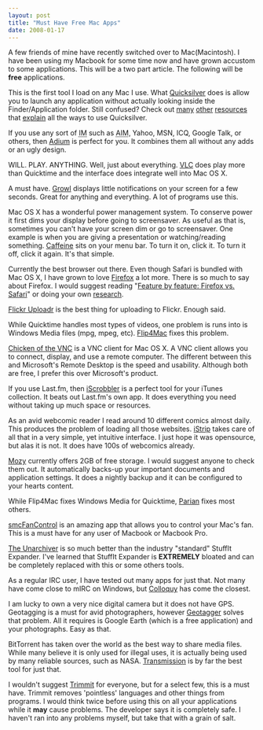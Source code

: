 ```yaml
---
layout: post
title: "Must Have Free Mac Apps"
date: 2008-01-17
---
```


A few friends of mine have recently switched over to Mac(Macintosh). I have been using my Macbook for some time now and have grown accustom to some applications. This will be a two part article. The following will be **free** applications.

This is the first tool I load on any Mac I use. What [Quicksilver] does is allow you to launch any application without actually looking inside the Finder/Application folder. Still confused? Check out [many] [other] [resources] that [explain] all the ways to use Quicksilver.

If you use any sort of <abbr title="Instant Messaging">IM</abbr> such as <abbr title="AOL Instant Messenger">AIM</abbr>, Yahoo, MSN, ICQ, Google Talk, or others, then [Adium] is perfect for you. It combines them all without any adds or an ugly design.

WILL. PLAY. ANYTHING. Well, just about everything. [VLC] does play more than Quicktime and the interface does integrate well into Mac OS X.

A must have. [Growl] displays little notifications on your screen for a few seconds. Great for anything and everything. A lot of programs use this.

Mac OS X has a wonderful power management system. To conserve power it first dims your display before going to screensaver. As useful as that is, sometimes you can't have your screen dim or go to screensaver. One example is when you are giving a presentation or watching/reading something. [Caffeine] sits on your menu bar. To turn it on, click it. To turn it off, click it again. It's that simple.

Currently the best browser out there. Even though Safari is bundled with Mac OS X, I have grown to love [Firefox] a lot more. There is so much to say about Firefox. I would suggest reading "[Feature by feature: Firefox vs. Safari]" or doing your own [research].

[Flickr Uploadr] is the best thing for uploading to Flickr. Enough said.

While Quicktime handles most types of videos, one problem is runs into is Windows Media files (mpg, mpeg, etc). [Flip4Mac] fixes this problem.

[Chicken of the VNC] is a VNC client for Mac OS X. A VNC client allows you to connect, display, and use a remote computer. The different between this and Microsoft's Remote Desktop is the speed and usability. Although both are free, I prefer this over Microsoft's product.

If you use Last.fm, then [iScrobbler] is a perfect tool for your iTunes collection. It beats out Last.fm's own app. It does everything you need without taking up much space or resources.

As an avid webcomic reader I read around 10 different comics almost daily. This produces the problem of loading all those websites. [iStrip] takes care of all that in a very simple, yet intuitive interface. I just hope it was opensource, but alas it is not. It does have 100s of webcomics already.

[Mozy] currently offers 2GB of free storage. I would suggest anyone to check them out. It automatically backs-up your important documents and application settings. It does a nightly backup and it can be configured to your hearts content.

While Flip4Mac fixes Windows Media for Quicktime, [Parian] fixes most others.

[smcFanControl] is an amazing app that allows you to control your Mac's fan. This is a must have for any user of Macbook or Macbook Pro.

[The Unarchiver] is so much better than the industry "standard" StuffIt Expander. I've learned that StuffIt Expander is **EXTREMELY** bloated and can be completely replaced with this or some others tools.

As a regular IRC user, I have tested out many apps for just that. Not many have come close to mIRC on Windows, but [Colloquy] has come the closest.

I am lucky to own a very nice digital camera but it does not have GPS. Geotagging is a must for avid photographers, however [Geotagger] solves that problem. All it requires is Google Earth (which is a free application) and your photographs. Easy as that.

BitTorrent has taken over the world as the best way to share media files. While many believe it is only used for illegal uses, it is actually being used by many reliable sources, such as NASA. [Transmission] is by far the best tool for just that.

I wouldn't suggest [Trimmit] for everyone, but for a select few, this is a must have. Trimmit removes 'pointless' languages and other things from programs. I would think twice before using this on all your applications while it **may** cause problems. The developer says it is completely safe. I haven't ran into any problems myself, but take that with a grain of salt.

[Quicksilver]: http://www.blacktree.com/?quicksilver
[many]: http://www.tuaw.com/tag/Quicksilver/
[other]: http://lifehacker.com/software/quicksilver/hack-attack-a-beginners-guide-to-quicksilver-247129.php
[resources]: http://www.youtube.com/watch?v=EBvFUhTqKK4
[explain]: http://guides.macrumors.com/Quicksilver
[Adium]: http://www.adiumx.com/
[VLC]: http://www.videolan.org/vlc/
[Growl]: http://growl.info
[Caffeine]: http://lightheadsw.com/caffeine/
[Firefox]: http://www.firefox.com
[Feature by feature: Firefox vs. Safari]: http://mozillalinks.org/wp/2007/06/feature-by-feature-firefox-vs-safari/
[research]: http://www.google.com/search?q=mac+browsers
[Flickr Uploadr]: http://www.flickr.com/tools/
[Flip4Mac]: http://www.flip4mac.com/
[Chicken of the VNC]: http://sourceforge.net/projects/cotvnc/
[iScrobbler]: http://www.last.fm/group/iScrobbler
[iStrip]: http://www.joar.com/istrip/
[Mozy]: https://mozy.com/?code=7HG3N1
[Parian]: http://perian.org/
[smcFanControl]: http://homepage.mac.com/holtmann/eidac/software/smcfancontrol2/index.html
[The Unarchiver]: http://wakaba.c3.cx/s/apps/unarchiver.html
[Colloquy]: http://colloquy.info/
[Geotagger]: http://craig.stanton.net.nz/software/Geotagger.html
[Transmission]: http://www.transmissionbt.com
[Trimmit]: http://lipidity.com/software/trimmit/
